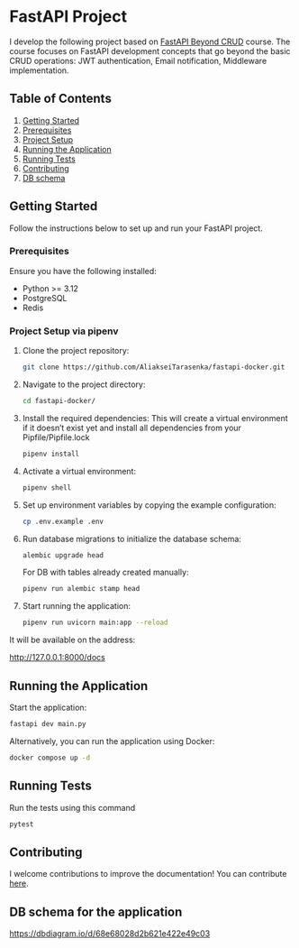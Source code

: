 # FastAPI Project

I develop the following project based
on [FastAPI Beyond CRUD](https://youtube.com/playlist?list=PLEt8Tae2spYnHy378vMlPH--87cfeh33P&si=rl-08ktaRjcm2aIQ)
course.
The course focuses on FastAPI development concepts that go beyond the basic CRUD operations:
JWT authentication, Email notification, Middleware implementation.

## Table of Contents

1. [Getting Started](#getting-started)
2. [Prerequisites](#prerequisites)
3. [Project Setup](#project-setup)
4. [Running the Application](#running-the-application)
5. [Running Tests](#running-tests)
6. [Contributing](#contributing)
7. [DB schema](#DB-schema-for-the-application)

## Getting Started

Follow the instructions below to set up and run your FastAPI project.

### Prerequisites

Ensure you have the following installed:

- Python >= 3.12
- PostgreSQL
- Redis

### Project Setup via pipenv

1. Clone the project repository:
    ```bash
    git clone https://github.com/AliakseiTarasenka/fastapi-docker.git
    ```

2. Navigate to the project directory:
    ```bash
    cd fastapi-docker/
    ```

3. Install the required dependencies:
   This will create a virtual environment if it doesn’t exist yet
   and install all dependencies from your Pipfile/Pipfile.lock
    ```bash
    pipenv install
    ```
4. Activate a virtual environment:
    ```bash
    pipenv shell
    ```

5. Set up environment variables by copying the example configuration:
    ```bash
    cp .env.example .env
    ```

6. Run database migrations to initialize the database schema:
    ```bash
    alembic upgrade head
    ```
   For DB with tables already created manually:
    ```bash
    pipenv run alembic stamp head
    ```
7. Start running the application:
    ```bash
    pipenv run uvicorn main:app --reload
    ```

It will be available on the address:

http://127.0.0.1:8000/docs

## Running the Application

Start the application:

```bash
fastapi dev main.py
```

Alternatively, you can run the application using Docker:

```bash
docker compose up -d
```

## Running Tests

Run the tests using this command

```bash
pytest
```

## Contributing

I welcome contributions to improve the documentation! You can
contribute [here](https://github.com/jod35/fastapi-beyond-crud-docs).

## DB schema for the application

https://dbdiagram.io/d/68e68028d2b621e422e49c03